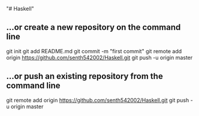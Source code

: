 "# Haskell" 

…or create a new repository on the command line
-------------------------------------------------
git init
git add README.md
git commit -m "first commit"
git remote add origin https://github.com/senth542002/Haskell.git
git push -u origin master

…or push an existing repository from the command line
-------------------------------------------------------
git remote add origin https://github.com/senth542002/Haskell.git
git push -u origin master